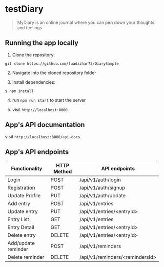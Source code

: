 # testDiary


> MyDiary is an online journal where you can
> pen down your thoughts and feelings

## Running the app locally
  1. Clone the repository:
  ```
  git clone https://github.com/fuadazhar73/DiarySample
  ```
  2. Navigate into the cloned repository folder

  3. Install dependencies:
  ```
  $ npm install
  ```
  4. run `npm run start` to start the server

  5. visit `http://localhost:8000`



## App's API documentation
  visit `http://localhost:8000/api-docs` 

## App's API endpoints

| Functionality       |  HTTP Method  |         API endpoints                |
| ------------------- | --------------|------------------------------------- |
| Login               | POST          | /api/v1/auth/login                   |
| Registration        | POST          | /api/v1/auth/signup                  |
| Update Profile      | PUT           | /api/v1/auth/update                  |
| Add entry           | POST          | /api/v1/entries                      |
| Update entry        | PUT           | /api/v1/entries/&lt;entryId&gt;      |
| Entry List          | GET           | /api/v1/entries                      |
| Entry Detail        | GET           | /api/v1/entries/&lt;entryId&gt;      |
| Delete entry        | DELETE        | /api/v1/entries/&lt;entryId&gt;      |
| Add/update reminder | POST          | /api/v1/reminders                    |
| Delete reminder     | DELETE        | /api/v1/reminders/&lt;remindersId&gt;|



